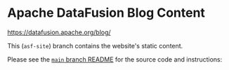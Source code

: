 # Apache DataFusion Blog Content

https://datafusion.apache.org/blog/

This (`asf-site`) branch contains the website's static content.

Please see the [`main` branch README] for the source code and instructions: 

[`main` branch README]: https://github.com/apache/datafusion-site/blob/main/README.md
